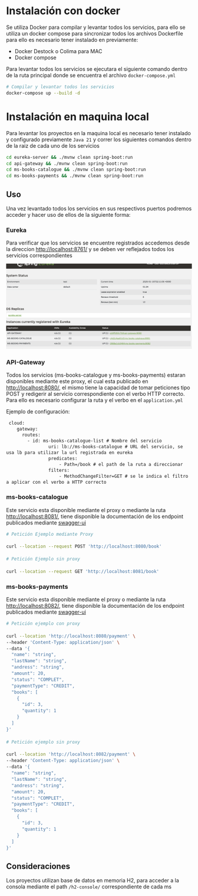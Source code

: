 # Instalación con docker 

Se utiliza Docker para compilar y levantar todos los servicios, para ello se utiliza un docker compose para sincronizar todos los archivos Dockerfile para ello es necesario tener instalado en previamente:
  - Docker Destock o Colima para MAC
  - Docker compose

Para levantar todos los servicios se ejecutara el siguiente comando dentro de la ruta principal donde se encuentra el archivo `docker-compose.yml`
```sh
# Compilar y levantar todos los servicios
docker-compose up --build -d
```
# Instalación en maquina local
Para levantar los proyectos en la maquina local es necesario tener instalado y configurado previamente `Java 21` y correr los siguientes comandos dentro de la raiz de cada uno de los servicios

```sh
cd eureka-server && ./mvnw clean spring-boot:run
cd api-gateway && ./mvnw clean spring-boot:run
cd ms-books-catalogue && ./mvnw clean spring-boot:run
cd ms-books-payments && ./mvnw clean spring-boot:run
```

## Uso

Una vez levantado todos los servicios en sus respectivos puertos podremos acceder y hacer uso de ellos de la siguiente forma:

### Eureka

Para verificar que los servicios se encuentre registrados accedemos desde la direccion [http://localhost:8761/](http://localhost:8761/) y se deben ver reflejados todos los servicios correspondientes

![Eureka](./static/eureka.png)

### API-Gateway

Todos los servicios (ms-books-catalogue y ms-books-payments) estaran disponibles mediante este proxy, el cual esta publicado en [http://localhost:8080/](http://localhost:8080/), el mismo tiene la capacidad de tomar peticiones tipo POST y redigerir al servicio correspondiente con el verbo HTTP correcto. Para ello es necesario configurar la ruta y el verbo en el `application.yml`

Ejemplo de configuración:

``` Yml
 cloud:
    gateway:
      routes:
        - id: ms-books-catalogue-list # Nombre del servicio 
                uri: lb://ms-books-catalogue # URL del servicio, se usa lb para utilizar la url registrada en eureka
                predicates: 
                    - Path=/book # el path de la ruta a direccionar 
                filters:
                    - MethodChangeFilter=GET # se le indica el filtro a aplicar con el verbo a HTTP correcto
```

### ms-books-catalogue

Este servicio esta disponible mediante el proxy o mediante la ruta [http://localhost:8081/](http://localhost:8081/), tiene disponible la documentación de los endpoint publicados mediante [swagger-ui](http://localhost:8081/swagger-ui/index.html)

``` bash
# Petición Ejemplo mediante Proxy

curl --location --request POST 'http://localhost:8080/book'

# Petición Ejemplo sin proxy

curl --location --request GET 'http://localhost:8081/book'

```

### ms-books-payments

Este servicio esta disponible mediante el proxy o mediante la ruta [http://localhost:8082/](http://localhost:8082/), tiene disponible la documentación de los endpoint publicados mediante [swagger-ui](http://localhost:8082/swagger-ui/index.html)

``` bash
# Petición ejemplo con proxy

curl --location 'http://localhost:8080/payment' \
--header 'Content-Type: application/json' \
--data '{
  "name": "string",
  "lastName": "string",
  "andress": "string",
  "amount": 20,
  "status": "COMPLET",
  "paymentType": "CREDIT",
  "books": [
    {
      "id": 3,
      "quantity": 1
    }
  ]
}'

# Petición ejemplo sin proxy

curl --location 'http://localhost:8082/payment' \
--header 'Content-Type: application/json' \
--data '{
  "name": "string",
  "lastName": "string",
  "andress": "string",
  "amount": 20,
  "status": "COMPLET",
  "paymentType": "CREDIT",
  "books": [
    {
      "id": 3,
      "quantity": 1
    }
  ]
}'

```

## Consideraciones

Los proyectos utilizan base de datos en memoria H2, para acceder a la consola mediante el path `/h2-console/` correspondiente de cada ms